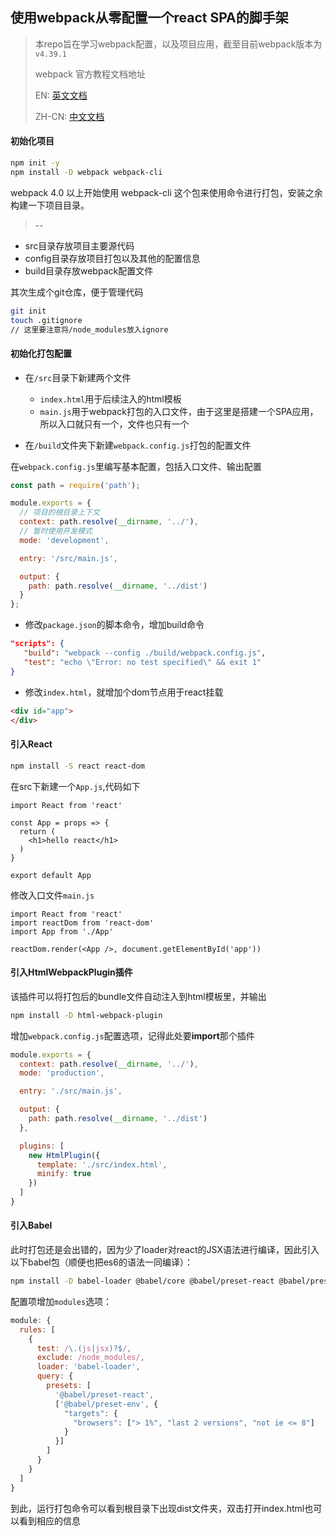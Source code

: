 ## 使用webpack从零配置一个react SPA的脚手架

> 本repo旨在学习webpack配置，以及项目应用，截至目前webpack版本为`v4.39.1`
>
> webpack 官方教程文档地址
>
> EN: [英文文档](https://webpack.js.org/concepts/)
>
> ZH-CN: [中文文档](https://www.webpackjs.com/guides/)

#### 初始化项目

```bash
npm init -y
npm install -D webpack webpack-cli
```

webpack 4.0 以上开始使用 webpack-cli 这个包来使用命令进行打包，安装之余构建一下项目目录。

> --

* src目录存放项目主要源代码
* config目录存放项目打包以及其他的配置信息
* build目录存放webpack配置文件

其次生成个git仓库，便于管理代码

```bash
git init
touch .gitignore
// 这里要注意将/node_modules放入ignore
```

#### 初始化打包配置

* 在`/src`目录下新建两个文件
  * `index.html`用于后续注入的html模板
  * `main.js`用于webpack打包的入口文件，由于这里是搭建一个SPA应用，所以入口就只有一个，文件也只有一个 

* 在`/build`文件夹下新建`webpack.config.js`打包的配置文件

在`webpack.config.js`里编写基本配置，包括入口文件、输出配置

```javascript
const path = require('path');

module.exports = {
  // 项目的根目录上下文
  context: path.resolve(__dirname, '../'),
  // 暂时使用开发模式
  mode: 'development',

  entry: '/src/main.js',

  output: {
    path: path.resolve(__dirname, '../dist')
  }
};
```

* 修改`package.json`的脚本命令，增加build命令

```json
"scripts": {
   "build": "webpack --config ./build/webpack.config.js",
   "test": "echo \"Error: no test specified\" && exit 1"
}
```

* 修改`index.html`，就增加个dom节点用于react挂载

```html
<div id="app">
</div>
```

#### 引入React

```bash
npm install -S react react-dom
```

在src下新建一个`App.js`,代码如下

```react
import React from 'react'

const App = props => {
  return (
    <h1>hello react</h1>
  )
}

export default App
```

修改入口文件`main.js`

```react
import React from 'react'
import reactDom from 'react-dom'
import App from './App'

reactDom.render(<App />, document.getElementById('app'))
```

#### 引入HtmlWebpackPlugin插件

该插件可以将打包后的bundle文件自动注入到html模板里，并输出

```bash
npm install -D html-webpack-plugin
```

增加`webpack.config.js`配置选项，记得此处要**import**那个插件

```javascript
module.exports = {
  context: path.resolve(__dirname, '../'),
  mode: 'production',

  entry: './src/main.js',

  output: {
    path: path.resolve(__dirname, '../dist')
  },

  plugins: [
    new HtmlPlugin({
      template: './src/index.html',
      minify: true
    })
  ]
}
```

#### 引入Babel

此时打包还是会出错的，因为少了loader对react的JSX语法进行编译，因此引入以下babel包（顺便也把es6的语法一同编译）：

```bash
npm install -D babel-loader @babel/core @babel/preset-react @babel/preset-env
```

配置项增加`modules`选项：

```javascript
module: {
  rules: [
    {
      test: /\.(js|jsx)?$/,
      exclude: /node_modules/,
      loader: 'babel-loader',
      query: {
        presets: [
          '@babel/preset-react', 
          ['@babel/preset-env', {
            "targets": {
              "browsers": ["> 1%", "last 2 versions", "not ie <= 8"]
            }
          }]
        ]
      }
    }
  ]
}
```

到此，运行打包命令可以看到根目录下出现dist文件夹，双击打开index.html也可以看到相应的信息

#### 

